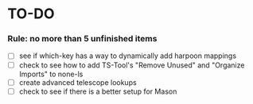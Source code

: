 # TO-DO

### Rule: no more than 5 unfinished items

- [ ] see if which-key has a way to dynamically add harpoon mappings
- [ ] check to see how to add TS-Tool's "Remove Unused" and "Organize Imports" to none-ls
- [ ] create advanced telescope lookups
- [ ] check to see if there is a better setup for Mason
